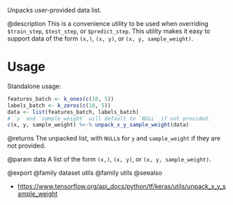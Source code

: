 Unpacks user-provided data list.

@description
This is a convenience utility to be used when overriding
`$train_step`, `$test_step`, or `$predict_step`.
This utility makes it easy to support data of the form `(x,)`,
`(x, y)`, or `(x, y, sample_weight)`.

# Usage
Standalone usage:


```r
features_batch <- k_ones(c(10, 5))
labels_batch <- k_zeros(c(10, 5))
data <- list(features_batch, labels_batch)
# `y` and `sample_weight` will default to `NULL` if not provided.
c(x, y, sample_weight) %<-% unpack_x_y_sample_weight(data)
```

@returns
The unpacked list, with `NULL`s for `y` and `sample_weight` if they are
not provided.

@param data
A list of the form `(x,)`, `(x, y)`, or `(x, y, sample_weight)`.

@export
@family dataset utils
@family utils
@seealso
+ <https://www.tensorflow.org/api_docs/python/tf/keras/utils/unpack_x_y_sample_weight>

